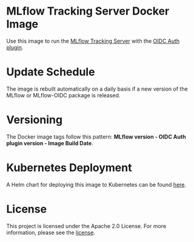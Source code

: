 # MLflow Tracking Server Docker Image

Use this image to run the [MLflow Tracking Server](https://github.com/mlflow/mlflow) with the [OIDC Auth plugin](https://github.com/mlflow-oidc/mlflow-oidc-auth).

# Update Schedule

The image is rebuilt automatically on a daily basis if a new version of the MLflow or MLflow-OIDC package is released.

# Versioning

The Docker image tags follow this pattern: **MLflow version - OIDC Auth plugin version - Image Build Date**.

# Kubernetes Deployment

A Helm chart for deploying this image to Kubernetes can be found [here](https://github.com/mlflow-oidc/helm).

# License

This project is licensed under the Apache 2.0 License. For more information, please see the [license](./license).
